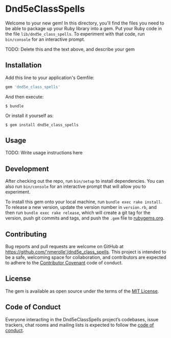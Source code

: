 # Dnd5eClassSpells

Welcome to your new gem! In this directory, you'll find the files you need to be able to package up your Ruby library into a gem. Put your Ruby code in the file `lib/dnd5e_class_spells`. To experiment with that code, run `bin/console` for an interactive prompt.

TODO: Delete this and the text above, and describe your gem

## Installation

Add this line to your application's Gemfile:

```ruby
gem 'dnd5e_class_spells'
```

And then execute:

    $ bundle

Or install it yourself as:

    $ gem install dnd5e_class_spells

## Usage

TODO: Write usage instructions here

## Development

After checking out the repo, run `bin/setup` to install dependencies. You can also run `bin/console` for an interactive prompt that will allow you to experiment.

To install this gem onto your local machine, run `bundle exec rake install`. To release a new version, update the version number in `version.rb`, and then run `bundle exec rake release`, which will create a git tag for the version, push git commits and tags, and push the `.gem` file to [rubygems.org](https://rubygems.org).

## Contributing

Bug reports and pull requests are welcome on GitHub at https://github.com/'nmerolle'/dnd5e_class_spells. This project is intended to be a safe, welcoming space for collaboration, and contributors are expected to adhere to the [Contributor Covenant](http://contributor-covenant.org) code of conduct.

## License

The gem is available as open source under the terms of the [MIT License](https://opensource.org/licenses/MIT).

## Code of Conduct

Everyone interacting in the Dnd5eClassSpells project’s codebases, issue trackers, chat rooms and mailing lists is expected to follow the [code of conduct](https://github.com/'nmerolle'/dnd5e_class_spells/blob/master/CODE_OF_CONDUCT.md).
